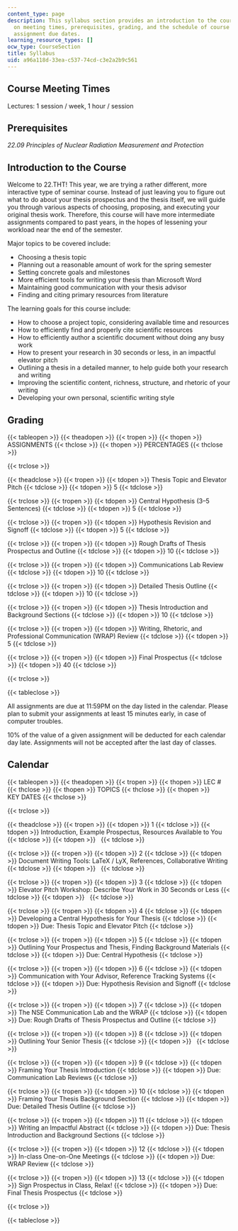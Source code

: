 ```yaml
---
content_type: page
description: This syllabus section provides an introduction to the course and information
  on meeting times, prerequisites, grading, and the schedule of course topics and
  assignment due dates.
learning_resource_types: []
ocw_type: CourseSection
title: Syllabus
uid: a96a118d-33ea-c537-74cd-c3e2a2b9c561
---
```


Course Meeting Times
--------------------

Lectures: 1 session / week, 1 hour / session

Prerequisites
-------------

_22.09 Principles of Nuclear Radiation Measurement and Protection_

Introduction to the Course
--------------------------

Welcome to 22.THT! This year, we are trying a rather different, more interactive type of seminar course. Instead of just leaving you to figure out what to do about your thesis prospectus and the thesis itself, we will guide you through various aspects of choosing, proposing, and executing your original thesis work. Therefore, this course will have more intermediate assignments compared to past years, in the hopes of lessening your workload near the end of the semester.

Major topics to be covered include:

*   Choosing a thesis topic
*   Planning out a reasonable amount of work for the spring semester
*   Setting concrete goals and milestones
*   More efficient tools for writing your thesis than Microsoft Word
*   Maintaining good communication with your thesis advisor
*   Finding and citing primary resources from literature

The learning goals for this course include:

*   How to choose a project topic, considering available time and resources
*   How to efficiently find and properly cite scientific resources
*   How to efficiently author a scientific document without doing any busy work
*   How to present your research in 30 seconds or less, in an impactful elevator pitch
*   Outlining a thesis in a detailed manner, to help guide both your research and writing
*   Improving the scientific content, richness, structure, and rhetoric of your writing
*   Developing your own personal, scientific writing style

Grading
-------

{{< tableopen >}}
{{< theadopen >}}
{{< tropen >}}
{{< thopen >}}
ASSIGNMENTS
{{< thclose >}}
{{< thopen >}}
PERCENTAGES
{{< thclose >}}

{{< trclose >}}

{{< theadclose >}}
{{< tropen >}}
{{< tdopen >}}
Thesis Topic and Elevator Pitch
{{< tdclose >}}
{{< tdopen >}}
5
{{< tdclose >}}

{{< trclose >}}
{{< tropen >}}
{{< tdopen >}}
Central Hypothesis (3–5 Sentences)
{{< tdclose >}}
{{< tdopen >}}
5
{{< tdclose >}}

{{< trclose >}}
{{< tropen >}}
{{< tdopen >}}
Hypothesis Revision and Signoff
{{< tdclose >}}
{{< tdopen >}}
5
{{< tdclose >}}

{{< trclose >}}
{{< tropen >}}
{{< tdopen >}}
Rough Drafts of Thesis Prospectus and Outline
{{< tdclose >}}
{{< tdopen >}}
10
{{< tdclose >}}

{{< trclose >}}
{{< tropen >}}
{{< tdopen >}}
Communications Lab Review
{{< tdclose >}}
{{< tdopen >}}
10
{{< tdclose >}}

{{< trclose >}}
{{< tropen >}}
{{< tdopen >}}
Detailed Thesis Outline
{{< tdclose >}}
{{< tdopen >}}
10
{{< tdclose >}}

{{< trclose >}}
{{< tropen >}}
{{< tdopen >}}
Thesis Introduction and Background Sections
{{< tdclose >}}
{{< tdopen >}}
10
{{< tdclose >}}

{{< trclose >}}
{{< tropen >}}
{{< tdopen >}}
Writing, Rhetoric, and Professional Communication (WRAP) Review
{{< tdclose >}}
{{< tdopen >}}
5
{{< tdclose >}}

{{< trclose >}}
{{< tropen >}}
{{< tdopen >}}
Final Prospectus
{{< tdclose >}}
{{< tdopen >}}
40
{{< tdclose >}}

{{< trclose >}}

{{< tableclose >}}

All assignments are due at 11:59PM on the day listed in the calendar. Please plan to submit your assignments at least 15 minutes early, in case of computer troubles.

10% of the value of a given assignment will be deducted for each calendar day late. Assignments will not be accepted after the last day of classes.

Calendar
--------

{{< tableopen >}}
{{< theadopen >}}
{{< tropen >}}
{{< thopen >}}
LEC #
{{< thclose >}}
{{< thopen >}}
TOPICS
{{< thclose >}}
{{< thopen >}}
KEY DATES
{{< thclose >}}

{{< trclose >}}

{{< theadclose >}}
{{< tropen >}}
{{< tdopen >}}
1
{{< tdclose >}}
{{< tdopen >}}
Introduction, Example Prospectus, Resources Available to You
{{< tdclose >}}
{{< tdopen >}}
 
{{< tdclose >}}

{{< trclose >}}
{{< tropen >}}
{{< tdopen >}}
2
{{< tdclose >}}
{{< tdopen >}}
Document Writing Tools: LaTeX / LyX, References, Collaborative Writing
{{< tdclose >}}
{{< tdopen >}}
 
{{< tdclose >}}

{{< trclose >}}
{{< tropen >}}
{{< tdopen >}}
3
{{< tdclose >}}
{{< tdopen >}}
Elevator Pitch Workshop: Describe Your Work in 30 Seconds or Less
{{< tdclose >}}
{{< tdopen >}}
 
{{< tdclose >}}

{{< trclose >}}
{{< tropen >}}
{{< tdopen >}}
4
{{< tdclose >}}
{{< tdopen >}}
Developing a Central Hypothesis for Your Thesis
{{< tdclose >}}
{{< tdopen >}}
Due: Thesis Topic and Elevator Pitch
{{< tdclose >}}

{{< trclose >}}
{{< tropen >}}
{{< tdopen >}}
5
{{< tdclose >}}
{{< tdopen >}}
Outlining Your Prospectus and Thesis, Finding Background Materials
{{< tdclose >}}
{{< tdopen >}}
Due: Central Hypothesis
{{< tdclose >}}

{{< trclose >}}
{{< tropen >}}
{{< tdopen >}}
6
{{< tdclose >}}
{{< tdopen >}}
Communication with Your Advisor, Reference Tracking Systems
{{< tdclose >}}
{{< tdopen >}}
Due: Hypothesis Revision and Signoff
{{< tdclose >}}

{{< trclose >}}
{{< tropen >}}
{{< tdopen >}}
7
{{< tdclose >}}
{{< tdopen >}}
The NSE Communication Lab and the WRAP
{{< tdclose >}}
{{< tdopen >}}
Due: Rough Drafts of Thesis Prospectus and Outline
{{< tdclose >}}

{{< trclose >}}
{{< tropen >}}
{{< tdopen >}}
8
{{< tdclose >}}
{{< tdopen >}}
Outlining Your Senior Thesis
{{< tdclose >}}
{{< tdopen >}}
 
{{< tdclose >}}

{{< trclose >}}
{{< tropen >}}
{{< tdopen >}}
9
{{< tdclose >}}
{{< tdopen >}}
Framing Your Thesis Introduction
{{< tdclose >}}
{{< tdopen >}}
Due: Communication Lab Reviews
{{< tdclose >}}

{{< trclose >}}
{{< tropen >}}
{{< tdopen >}}
10
{{< tdclose >}}
{{< tdopen >}}
Framing Your Thesis Background Section
{{< tdclose >}}
{{< tdopen >}}
Due: Detailed Thesis Outline
{{< tdclose >}}

{{< trclose >}}
{{< tropen >}}
{{< tdopen >}}
11
{{< tdclose >}}
{{< tdopen >}}
Writing an Impactful Abstract
{{< tdclose >}}
{{< tdopen >}}
Due: Thesis Introduction and Background Sections
{{< tdclose >}}

{{< trclose >}}
{{< tropen >}}
{{< tdopen >}}
12
{{< tdclose >}}
{{< tdopen >}}
In-class One-on-One Meetings
{{< tdclose >}}
{{< tdopen >}}
Due: WRAP Review
{{< tdclose >}}

{{< trclose >}}
{{< tropen >}}
{{< tdopen >}}
13
{{< tdclose >}}
{{< tdopen >}}
Sign Prospectus in Class, Relax!
{{< tdclose >}}
{{< tdopen >}}
Due: Final Thesis Prospectus
{{< tdclose >}}

{{< trclose >}}

{{< tableclose >}}